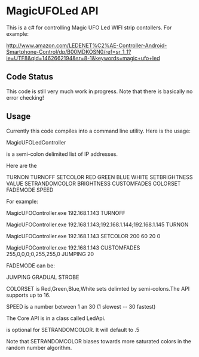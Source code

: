 # MagicUFOLed API

This is a c# for controlling Magic UFO Led WIFI strip contollers.  For example:

http://www.amazon.com/LEDENET%C2%AE-Controller-Android-Smartphone-Control/dp/B00MDKOSN0/ref=sr_1_1?ie=UTF8&qid=1462662194&sr=8-1&keywords=magic+ufo+led

## Code Status

This code is still very much work in progress.  Note that there is basically no error checking!

## Usage

Currently this code compiles into a command line utility.  Here is the usage:

MagicUFOLedController <IPADDRESSES> <COMMAND>

<IPADDRESS> is a semi-colon delimited list of IP addresses.

Here are the <COMMANDS>

TURNON
TURNOFF
SETCOLOR RED GREEN BLUE WHITE
SETBRIGHTNESS VALUE 
SETRANDOMCOLOR BRIGHTNESS
CUSTOMFADES COLORSET FADEMODE SPEED


For example:

MagicUFOController.exe 192.168.1.143 TURNOFF

MagicUFOController.exe 192.168.1.143;192.168.1.144;192.168.1.145 TURNON

MagicUFOController.exe 192.168.1.143 SETCOLOR 200 60 20 0

MagicUFOController.exe 192.168.1.143 CUSTOMFADES 255,0,0,0;0,255,255,0 JUMPING 20

FADEMODE can be:

JUMPING
GRADUAL
STROBE

COLORSET is Red,Green,Blue,White sets delimted by semi-colons.The API supports up to 16.

SPEED is a number between 1 an 30 (1 slowest -- 30 fastest)

The Core API is in a class called LedApi.

<BRIGHTNESS> is optional for SETRANDOMCOLOR.  It will default to .5

Note that SETRANDOMCOLOR biases towards more saturated colors in the random number algorithm.  
